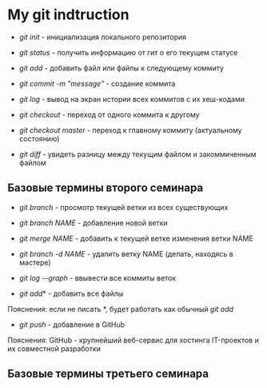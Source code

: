 # My git indtruction
* *git init* - инициализация локального репозитория

* *git status* - получить информацию от гит о его текущем статусе


* *git add* - добавить файл или файлы к следующему коммиту

* *git commit -m "message"* - создание коммита

* *git log* - вывод на экран истории всех коммитов с их хеш-кодами

* *git checkout* - переход от одного коммита к другому

* *git checkout master* - переход к главному коммиту (актуальному состоянию)

* *git diff* - увидеть разницу между текущим файлом и закоммиченным файлом

## Базовые термины второго семинара

* *git branch* - просмотр текущей ветки из всех существующих

* *git branch NAME* - добавление новой ветки

* *git merge NAME* - добавить к текущей ветке изменения ветки NAME

* *git branch -d NAME* - удалить ветку NAME (делать, находясь в мастере)

* *git log --graph* - ввывести все коммиты веток

* *git add** - добавить все файлы

Пояснения: если не писать *, будет работать как обычный *git add*
* *git push* - добавление в GitHub
 
Пояснения: GitHub - крупнейший веб-сервис для хостинга IT-проектов и их совместной разработки

## Базовые термины третьего семинара